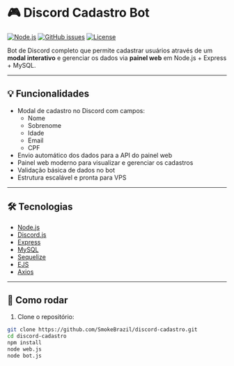 # 🎮 Discord Cadastro Bot

[![Node.js](https://img.shields.io/badge/Node.js-22.0-brightgreen?style=flat-square)](https://nodejs.org/)
[![GitHub issues](https://img.shields.io/github/issues/SmokeBrazil/discord-cadastro?style=flat-square)](https://github.com/SmokeBrazil/discord-cadastro/issues)
[![License](https://img.shields.io/badge/License-MIT-blue?style=flat-square)](LICENSE)

Bot de Discord completo que permite cadastrar usuários através de um **modal interativo** e gerenciar os dados via **painel web** em Node.js + Express + MySQL.

---

## 💡 Funcionalidades

- Modal de cadastro no Discord com campos:
  - Nome
  - Sobrenome
  - Idade
  - Email
  - CPF
- Envio automático dos dados para a API do painel web
- Painel web moderno para visualizar e gerenciar os cadastros
- Validação básica de dados no bot
- Estrutura escalável e pronta para VPS

---

## 🛠 Tecnologias

- [Node.js](https://nodejs.org/)
- [Discord.js](https://discord.js.org/)
- [Express](https://expressjs.com/)
- [MySQL](https://www.mysql.com/)
- [Sequelize](https://sequelize.org/)
- [EJS](https://ejs.co/)
- [Axios](https://axios-http.com/)

---

## 🚀 Como rodar

1. Clone o repositório:

```bash
git clone https://github.com/SmokeBrazil/discord-cadastro.git
cd discord-cadastro
npm install
node web.js
node bot.js
